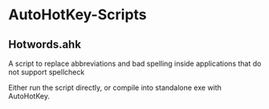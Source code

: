 # AutoHotKey-Scripts

## Hotwords.ahk

A script to replace abbreviations and bad spelling inside applications that do not support spellcheck

Either run the script directly, or compile into standalone exe with AutoHotKey.
